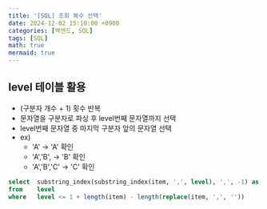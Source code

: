```yaml
---
title: '[SQL] 조회 복수 선택'
date: 2024-12-02 15:10:00 +0900
categories: [백엔드, SQL]
tags: [SQL]
math: true
mermaid: true
---
```


## level 테이블 활용
- (구분자 개수 + 1) 횟수 반복
- 문자열을 구분자로 파싱 후 level번째 문자열까지 선택
- level번째 문자열 중 마지막 구분자 앞의 문자열 선택
- ex)
    - 'A' -> 'A' 확인
    - 'A','B', -> 'B' 확인
    - 'A','B','C' -> 'C' 확인

```sql
select 	substring_index(substring_index(item, ',', level), ',', -1) as column
from 	level
where	level <= 1 + length(item) - length(replace(item, ',', ''))
```